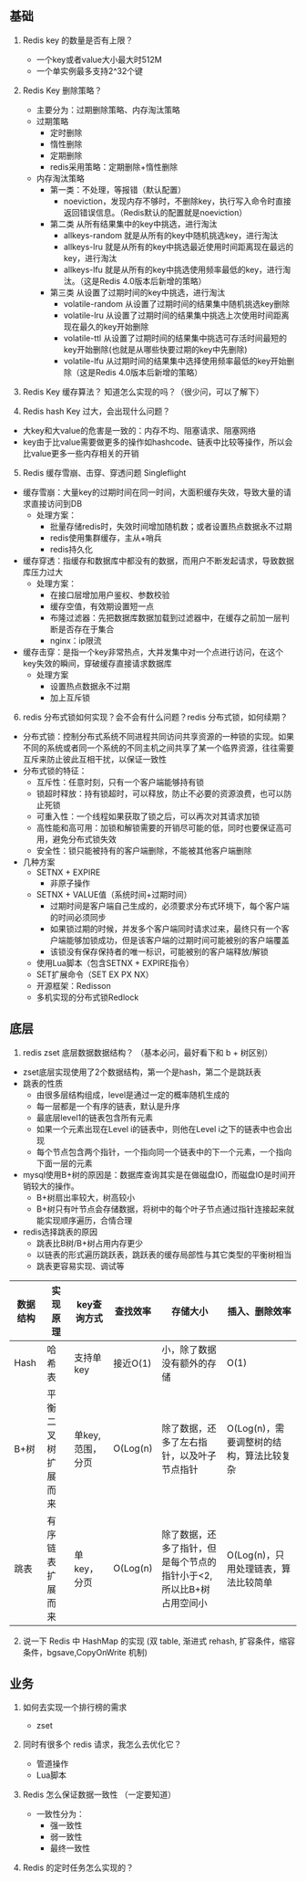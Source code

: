 ## 基础
1. Redis key 的数量是否有上限？
   - 一个key或者value大小最大时512M
   - 一个单实例最多支持2^32个键

2. Redis Key 删除策略？
   - 主要分为：过期删除策略、内存淘汰策略
   - 过期策略
     - 定时删除
     - 惰性删除
     - 定期删除
     - redis采用策略：定期删除+惰性删除
   - 内存淘汰策略
     - 第一类：不处理，等报错（默认配置）
       - noeviction，发现内存不够时，不删除key，执行写入命令时直接返回错误信息。（Redis默认的配置就是noeviction）
     - 第二类 从所有结果集中的key中挑选，进行淘汰
       - allkeys-random 就是从所有的key中随机挑选key，进行淘汰
       - allkeys-lru 就是从所有的key中挑选最近使用时间距离现在最远的key，进行淘汰
       - allkeys-lfu 就是从所有的key中挑选使用频率最低的key，进行淘汰。（这是Redis 4.0版本后新增的策略）
     - 第三类 从设置了过期时间的key中挑选，进行淘汰
       - volatile-random 从设置了过期时间的结果集中随机挑选key删除
       - volatile-lru 从设置了过期时间的结果集中挑选上次使用时间距离现在最久的key开始删除
       - volatile-ttl 从设置了过期时间的结果集中挑选可存活时间最短的key开始删除(也就是从哪些快要过期的key中先删除)
       - volatile-lfu 从过期时间的结果集中选择使用频率最低的key开始删除（这是Redis 4.0版本后新增的策略）

3. Redis Key 缓存算法？ 知道怎么实现的吗？（很少问，可以了解下）
4. Redis hash Key 过大，会出现什么问题？
  - 大key和大value的危害是一致的：内存不均、阻塞请求、阻塞网络
  - key由于比value需要做更多的操作如hashcode、链表中比较等操作，所以会比value更多一些内存相关的开销
5. Redis 缓存雪崩、击穿、穿透问题
Singleflight
  - 缓存雪崩：大量key的过期时间在同一时间，大面积缓存失效，导致大量的请求直接访问到DB
    - 处理方案：
      - 批量存储redis时，失效时间增加随机数；或者设置热点数据永不过期
      - redis使用集群缓存，主从+哨兵
      - redis持久化
  - 缓存穿透：指缓存和数据库中都没有的数据，而用户不断发起请求，导致数据库压力过大
    - 处理方案：
      - 在接口层增加用户鉴权、参数校验
      - 缓存空值，有效期设置短一点
      - 布隆过滤器：先把数据库数据加载到过滤器中，在缓存之前加一层判断是否存在于集合
      - nginx：ip限流
  - 缓存击穿：是指一个key非常热点，大并发集中对一个点进行访问，在这个key失效的瞬间，穿破缓存直接请求数据库
    - 处理方案
      - 设置热点数据永不过期
      - 加上互斥锁
6. redis 分布式锁如何实现？会不会有什么问题？redis 分布式锁，如何续期？
  - 分布式锁：控制分布式系统不同进程共同访问共享资源的一种锁的实现。如果不同的系统或者同一个系统的不同主机之间共享了某一个临界资源，往往需要互斥来防止彼此互相干扰，以保证一致性
  - 分布式锁的特征：
    - 互斥性：任意时刻，只有一个客户端能够持有锁
    - 锁超时释放：持有锁超时，可以释放，防止不必要的资源浪费，也可以防止死锁
    - 可重入性：一个线程如果获取了锁之后，可以再次对其请求加锁
    - 高性能和高可用：加锁和解锁需要的开销尽可能的低，同时也要保证高可用，避免分布式锁失效
    - 安全性：锁只能被持有的客户端删除，不能被其他客户端删除
  - 几种方案
    - SETNX + EXPIRE
      - 非原子操作
    - SETNX + VALUE值（系统时间+过期时间）
      - 过期时间是客户端自己生成的，必须要求分布式环境下，每个客户端的时间必须同步
      - 如果锁过期的时候，并发多个客户端同时请求过来，最终只有一个客户端能够加锁成功，但是该客户端的过期时间可能被别的客户端覆盖
      - 该锁没有保存保持者的唯一标识，可能被别的客户端释放/解锁
    - 使用Lua脚本（包含SETNX + EXPIRE指令）
    - SET扩展命令（SET EX PX NX）
    - 开源框架：Redisson
    - 多机实现的分布式锁Redlock

## 底层
1. redis zset 底层数据数据结构？ （基本必问，最好看下和 b + 树区别）
  - zset底层实现使用了2个数据结构，第一个是hash，第二个是跳跃表
  - 跳表的性质
    - 由很多层结构组成，level是通过一定的概率随机生成的
    - 每一层都是一个有序的链表，默认是升序
    - 最底层level1的链表包含所有元素
    - 如果一个元素出现在Level i的链表中，则他在Level i之下的链表中也会出现
    - 每个节点包含两个指针，一个指向同一个链表中的下一个元素，一个指向下面一层的元素
  - mysql使用B+树的原因是：数据库查询其实是在做磁盘IO，而磁盘IO是时间开销较大的操作。
    - B+树扇出率较大，树高较小
    - B+树只有叶节点会存储数据，将树中的每个叶子节点通过指针连接起来就能实现顺序遍历，合情合理
  - redis选择跳表的原因
    - 跳表比B树/B+树占用内存更少
    - 以链表的形式遍历跳跃表，跳跃表的缓存局部性与其它类型的平衡树相当
    - 跳表更容易实现、调试等

|数据结构|实现原理|key查询方式|查找效率|存储大小| 插入、删除效率|
|---|---|---|---|---|---|
|Hash|哈希表|支持单key|接近O(1)|小，除了数据没有额外的存储|O(1)|
|B+树|平衡二叉树扩展而来|单key,范围，分页|O(Log(n)|除了数据，还多了左右指针，以及叶子节点指针	|O(Log(n)，需要调整树的结构，算法比较复杂|
|跳表|有序链表扩展而来|单key，分页|O(Log(n)|除了数据，还多了指针，但是每个节点的指针小于<2,所以比B+树占用空间小|O(Log(n)，只用处理链表，算法比较简单|

2. 说一下 Redis 中 HashMap 的实现 (双 table, 渐进式 rehash, 扩容条件，缩容条件，bgsave,CopyOnWrite 机制)

## 业务
1. 如何去实现一个排行榜的需求
   - zset
2. 同时有很多个 redis 请求，我怎么去优化它？
   - 管道操作
   - Lua脚本
3. Redis 怎么保证数据一致性 （一定要知道）
   - 一致性分为：
     - 强一致性
     - 弱一致性
     - 最终一致性

4. Redis 的定时任务怎么实现的？

